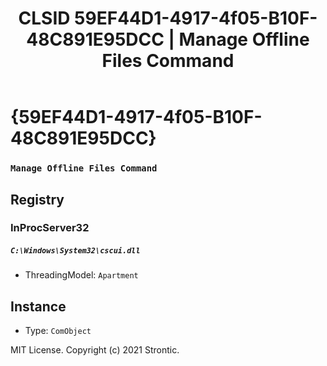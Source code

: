 ﻿---
title: "CLSID 59EF44D1-4917-4f05-B10F-48C891E95DCC | Manage Offline Files Command"
excerpt: What is COM-Object CLSID 59EF44D1-4917-4f05-B10F-48C891E95DCC?
---

# {59EF44D1-4917-4f05-B10F-48C891E95DCC}

### `Manage Offline Files Command`

## Registry


### InProcServer32

##### `C:\Windows\System32\cscui.dll`
* ThreadingModel: `Apartment`

## Instance

* Type: `ComObject`

MIT License. Copyright (c) 2021 Strontic.


